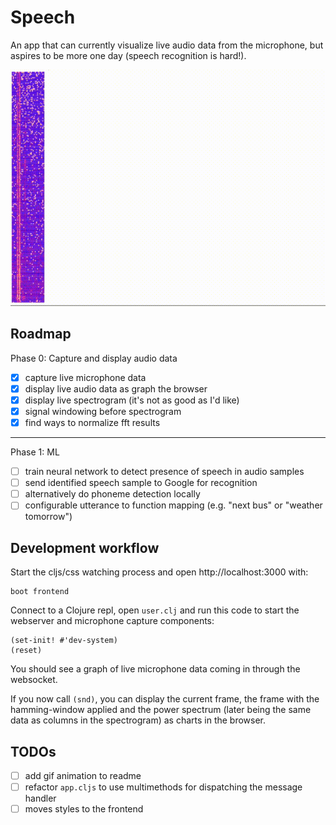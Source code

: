 # Speech

An app that can currently visualize live audio data from the microphone, but
aspires to be more one day (speech recognition is hard!).

![](resources/demo.gif)

## Roadmap
Phase 0: Capture and display audio data

* [x] capture live microphone data
* [x] display live audio data as graph the browser
* [x] display live spectrogram (it's not as good as I'd like)
* [x] signal windowing before spectrogram
* [x] find ways to normalize fft results

-----

Phase 1: ML

* [ ] train neural network to detect presence of speech in audio samples
* [ ] send identified speech sample to Google for recognition
* [ ] alternatively do phoneme detection locally
* [ ] configurable utterance to function mapping (e.g. "next bus" or "weather tomorrow")

## Development workflow

Start the cljs/css watching process and open http://localhost:3000 with:

    boot frontend

Connect to a Clojure repl, open `user.clj` and run this code to start the
webserver and microphone capture components:

    (set-init! #'dev-system)
    (reset)

You should see a graph of live microphone data coming in through the websocket.

If you now call `(snd)`, you can display the current frame, the frame with the
hamming-window applied and the power spectrum (later being the same data as
columns in the spectrogram) as charts in the browser.

## TODOs
* [ ] add gif animation to readme
* [ ] refactor `app.cljs` to use multimethods for dispatching the message handler
* [ ] moves styles to the frontend

